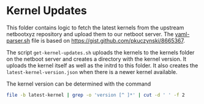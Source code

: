 # Kernel Updates

This folder contains logic to fetch the latest kernels from the upstream netbootxyz repository and upload them to our netboot server. The [yaml-parser.sh](yaml-parser.sh) file is based on https://gist.github.com/pkuczynski/8665367.

The script `get-kernel-updates.sh` uploads the kernels to the kernels folder on the netboot server and creates a directory with the kernel version. It uploads the kernel itself as well as the initrd to this folder. It also creates the `latest-kernel-version.json` when there is a newer kernel available.

The kernel version can be determined with the command

```sh
file -b latest-kernel | grep -o 'version [^ ]*' | cut -d ' ' -f 2
```
